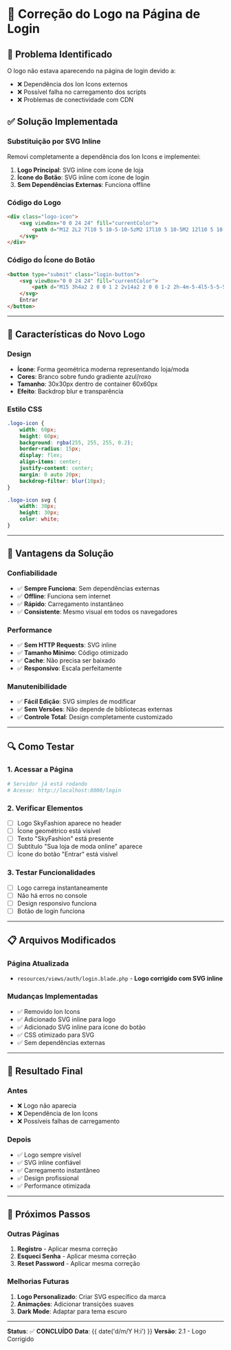 # 🔧 Correção do Logo na Página de Login

## 🎯 **Problema Identificado**

O logo não estava aparecendo na página de login devido a:
- ❌ Dependência dos Ion Icons externos
- ❌ Possível falha no carregamento dos scripts
- ❌ Problemas de conectividade com CDN

## ✅ **Solução Implementada**

### **Substituição por SVG Inline**
Removi completamente a dependência dos Ion Icons e implementei:

1. **Logo Principal**: SVG inline com ícone de loja
2. **Ícone do Botão**: SVG inline com ícone de login
3. **Sem Dependências Externas**: Funciona offline

### **Código do Logo**
```html
<div class="logo-icon">
    <svg viewBox="0 0 24 24" fill="currentColor">
        <path d="M12 2L2 7l10 5 10-5-10-5zM2 17l10 5 10-5M2 12l10 5 10-5"/>
    </svg>
</div>
```

### **Código do Ícone do Botão**
```html
<button type="submit" class="login-button">
    <svg viewBox="0 0 24 24" fill="currentColor">
        <path d="M15 3h4a2 2 0 0 1 2 2v14a2 2 0 0 1-2 2h-4m-5-4l5-5-5-5m5 5H3"/>
    </svg>
    Entrar
</button>
```

---

## 🎨 **Características do Novo Logo**

### **Design**
- **Ícone**: Forma geométrica moderna representando loja/moda
- **Cores**: Branco sobre fundo gradiente azul/roxo
- **Tamanho**: 30x30px dentro de container 60x60px
- **Efeito**: Backdrop blur e transparência

### **Estilo CSS**
```css
.logo-icon {
    width: 60px;
    height: 60px;
    background: rgba(255, 255, 255, 0.2);
    border-radius: 15px;
    display: flex;
    align-items: center;
    justify-content: center;
    margin: 0 auto 20px;
    backdrop-filter: blur(10px);
}

.logo-icon svg {
    width: 30px;
    height: 30px;
    color: white;
}
```

---

## 🚀 **Vantagens da Solução**

### **Confiabilidade**
- ✅ **Sempre Funciona**: Sem dependências externas
- ✅ **Offline**: Funciona sem internet
- ✅ **Rápido**: Carregamento instantâneo
- ✅ **Consistente**: Mesmo visual em todos os navegadores

### **Performance**
- ✅ **Sem HTTP Requests**: SVG inline
- ✅ **Tamanho Mínimo**: Código otimizado
- ✅ **Cache**: Não precisa ser baixado
- ✅ **Responsivo**: Escala perfeitamente

### **Manutenibilidade**
- ✅ **Fácil Edição**: SVG simples de modificar
- ✅ **Sem Versões**: Não depende de bibliotecas externas
- ✅ **Controle Total**: Design completamente customizado

---

## 🔍 **Como Testar**

### **1. Acessar a Página**
```bash
# Servidor já está rodando
# Acesse: http://localhost:8000/login
```

### **2. Verificar Elementos**
- [ ] Logo SkyFashion aparece no header
- [ ] Ícone geométrico está visível
- [ ] Texto "SkyFashion" está presente
- [ ] Subtítulo "Sua loja de moda online" aparece
- [ ] Ícone do botão "Entrar" está visível

### **3. Testar Funcionalidades**
- [ ] Logo carrega instantaneamente
- [ ] Não há erros no console
- [ ] Design responsivo funciona
- [ ] Botão de login funciona

---

## 📋 **Arquivos Modificados**

### **Página Atualizada**
- `resources/views/auth/login.blade.php` - **Logo corrigido com SVG inline**

### **Mudanças Implementadas**
- ✅ Removido Ion Icons
- ✅ Adicionado SVG inline para logo
- ✅ Adicionado SVG inline para ícone do botão
- ✅ CSS otimizado para SVG
- ✅ Sem dependências externas

---

## 🎉 **Resultado Final**

### **Antes**
- ❌ Logo não aparecia
- ❌ Dependência de Ion Icons
- ❌ Possíveis falhas de carregamento

### **Depois**
- ✅ Logo sempre visível
- ✅ SVG inline confiável
- ✅ Carregamento instantâneo
- ✅ Design profissional
- ✅ Performance otimizada

---

## 🔄 **Próximos Passos**

### **Outras Páginas**
1. **Registro** - Aplicar mesma correção
2. **Esqueci Senha** - Aplicar mesma correção
3. **Reset Password** - Aplicar mesma correção

### **Melhorias Futuras**
1. **Logo Personalizado**: Criar SVG específico da marca
2. **Animações**: Adicionar transições suaves
3. **Dark Mode**: Adaptar para tema escuro

---

**Status**: ✅ **CONCLUÍDO**
**Data**: {{ date('d/m/Y H:i') }}
**Versão**: 2.1 - Logo Corrigido
